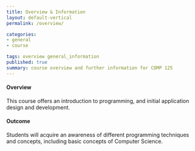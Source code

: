 ```yaml
---
title: Overview & Information
layout: default-vertical
permalink: /overview/

categories:
- general
- course

tags: overview general_information
published: true
summary: course overview and further information for COMP 125
---
```


#### Overview
This course offers an introduction to programming, and initial application design and development.

#### Outcome
Students will acquire an awareness of different programming techniques and concepts, including basic concepts of Computer Science.

